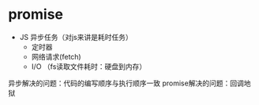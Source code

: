 # promise

- JS 异步任务（对js来讲是耗时任务）
    - 定时器
    - 网络请求(fetch)
    - I/O （fs读取文件耗时：硬盘到内存）


异步解决的问题：代码的编写顺序与执行顺序一致
promise解决的问题：回调地狱